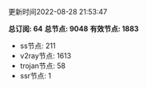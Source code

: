 更新时间2022-08-28 21:53:47

**总订阅: 64**
**总节点: 9048**
**有效节点: 1883**
- ss节点: 211
- v2ray节点: 1613
- trojan节点: 58
- ssr节点: 1
